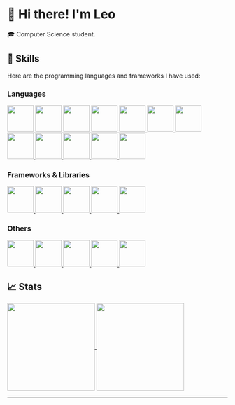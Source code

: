 # 👋 Hi there! I'm Leo

🎓 Computer Science student.
<!--
## ⚡About me

🎓 I am Leo Benítez Labit, a Front End Web Developer (specializing in React Applications) and a Top Rated Freelancer on Upwork. I am also Pursuing my Bachelor in Computer Science & Engineering and will graduate in mid-2022.

👨‍💻 I enjoy contributing to Open Source Projects and have contributed to several Gigantic Organizations including, Material UI, Microsoft, Amazon, Webhint, and countless others. I am really enthusiastic about learning new technology. In 2021, I learned Next.js, Progressive Web App (PWA), GraphQL, Micro-Frontend Architecture and Blockchain development & DApps. I got started with Freelancing and Blogging quite recently and made a name for myself.

🎸 Outside the world of tech too, I enjoy pushing myself to develop new skills. My hobbies range from guitar, break dancing (hip-hop), sketching, and touch typing to some whacky ones like writing with my left hand.

📚 I also love reading books on personal development & financial literacy. My favorite ones are The Compound Effect by Darren Hardy in the genre of personal development and Rich Dad Poor Dad by Robert Kiyosaki in the genre of financial literacy.

✈️ I love traveling too. I have been on solo trips to Bhutan in 2018 and to Hyderabad, India in 2021.

-->
## 🔧 Skills

Here are the programming languages and frameworks I have used:

### Languages
<body>
  <a href= "https://www.python.org/"> 
    <img src="https://github.com/bablubambal/All_logo_and_pictures/blob/main/programming%20languages/python.svg" width="60"> 
  </a> 
  <a href= "https://developer.mozilla.org/es/docs/Web/JavaScript">
    <img src="https://github.com/bablubambal/All_logo_and_pictures/blob/main/programming%20languages/javascript.svg" width="60"> 
  </a>
  <a href= "https://www.java.com/en/">
    <img src="https://github.com/bablubambal/All_logo_and_pictures/blob/main/programming%20languages/java.svg" width="60">
  </a>
  <a href= "https://developer.mozilla.org/es/docs/Web/HTML">
    <img src="https://github.com/bablubambal/All_logo_and_pictures/blob/main/others/html.svg" width="60">
  </a>  
  <a href= "https://developer.mozilla.org/es/docs/Web/CSS">
    <img src="https://github.com/bablubambal/All_logo_and_pictures/blob/main/others/css.svg" width="60">
  </a>
  <a href= "https://www.w3schools.com/c/">
    <img src="https://github.com/bablubambal/All_logo_and_pictures/blob/main/programming%20languages/c.svg" width="60">
  </a>
  <a href= "https://www.w3schools.com/cs/index.php">
    <img src="https://github.com/bablubambal/All_logo_and_pictures/blob/main/programming%20languages/c%23.svg" width="60">
  </a>
  <a href= "https://www.w3schools.com/cpp/">
    <img src="https://github.com/bablubambal/All_logo_and_pictures/blob/main/programming%20languages/c%2B%2B.svg" width="60">
  </a>
  <a href= "https://kotlinlang.org/">
    <img src="https://github.com/bablubambal/All_logo_and_pictures/blob/main/programming%20languages/kotlin.svg" width="60">
  </a>
  <a href= "https://www.typescriptlang.org/">
    <img src="https://github.com/bablubambal/All_logo_and_pictures/blob/main/programming%20languages/typescript.svg" width="60">
  </a>
  <a href= "https://www.erlang.org/">
    <img src="https://icon.icepanel.io/Technology/svg/Erlang.svg" width="60"> 
  </a>
  <a href= "https://www.r-project.org/">
    <img src="https://icon.icepanel.io/Technology/svg/R-.svg" width="60"> 
  </a>



### Frameworks & Libraries
  <a href= "https://jquery.com/">
    <img src="https://icon.icepanel.io/Technology/svg/jQuery.svg" width="60">
  </a>
  <a href= "https://developer.mozilla.org/es/docs/Web/JavaScript">
    <img src="https://github.com/bablubambal/All_logo_and_pictures/blob/main/frameworks/nodejs.svg" width="60">
  </a>
  <a href= "https://developer.mozilla.org/es/docs/Web/JavaScript">
    <img src="https://github.com/bablubambal/All_logo_and_pictures/blob/main/frameworks/vuejs.svg" width="60">
  </a>
  <a href= "https://pandas.pydata.org/">
    <img src="https://icon.icepanel.io/Technology/svg/Pandas.svg" width="60">
  </a>
  <a href= "https://www.qt.io/">
    <img src="https://icon.icepanel.io/Technology/svg/Qt-Framework.svg" width="60">
  </a>
  


### Others
  <a href= "https://www.docker.com/">
    <img src="https://icon.icepanel.io/Technology/svg/Docker.svg" width="60">
  </a>
  <a href= "https://www.postgresql.org/">
    <img src="https://icon.icepanel.io/Technology/svg/PostgresSQL.svg" width="60">
  </a>
  <a href= "https://developer.android.com/studio">
    <img src="https://icon.icepanel.io/Technology/svg/Android-Studio.svg" width="60">
  </a>
  <a href= "https://git-scm.com/">
    <img src="https://github.com/bablubambal/All_logo_and_pictures/blob/main/others/git.svg" width="60">
  </a>
  <a href= "https://www.arduino.cc/">
    <img src="https://icon.icepanel.io/Technology/svg/Arduino.svg" width="60"> 
  </a>

## 📈 Stats
<a href="https://github.com/anuraghazra/github-readme-stats">
  <img height=200 align="center" src="https://github-readme-stats.vercel.app/api?username=leobelab&theme=radical" />
</a>
<a href="https://github.com/anuraghazra/convoychat">
  <img height=200 align="center" src="https://github-readme-stats.vercel.app/api/top-langs?username=leobelab&layout=compact&langs_count=8&card_width=300&theme=radical" />
</a>

---
</body>



<!--
**leobelab/leobelab** is a ✨ _special_ ✨ repository because its `README.md` (this file) appears on your GitHub profile.

Here are some ideas to get you started:

- 🔭 I’m currently working on ...
- 🌱 I’m currently learning ...
- 👯 I’m looking to collaborate on ...
- 🤔 I’m looking for help with ...
- 💬 Ask me about ...
- 📫 How to reach me: ...
- 😄 Pronouns: ...
- ⚡ Fun fact: ...
-->

